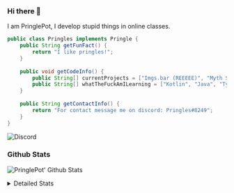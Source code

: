### Hi there 👋

I am PringlePot, I develop stupid things in online classes. 

```java
public class Pringles implements Pringle {
    public String getFunFact() {
        return "I like pringles!";
    }
    
    public void getCodeInfo() {
        public String[] currentProjects = ["Imgs.bar (REEEEE)", "Myth Sniper (Dead)"];
        public String[] whatTheFuckAmILearning = ["Kotlin", "Java", "Typescript", "NextJS"];
    }
    
    public String getContactInfo() {
        return "For contact message me on discord: Pringles#8249";
    }
}
```
![Discord](https://discord.c99.nl/widget/theme-1/226911291636318208.png)


### Github Stats
![PringlePot' Github Stats](https://github-readme-stats.vercel.app/api?username=PringlePot&show_icons=true&theme=dark)

<details>
  <summary>Detailed Stats</summary>
    
<!--START_SECTION:waka-->
![Lines of code](https://img.shields.io/badge/From%20Hello%20World%20I%27ve%20Written-96918%20lines%20of%20code-blue)

**🐱 My Github Data** 

> 🏆 525 Contributions in the Year 2021
 > 
> 📦 86.3 kB Used in Github's Storage 
 > 
> 💼 Opted to Hire
 > 
> 📜 7 Public Repositories 
 > 
> 🔑 9 Private Repositories  
 > 
**I'm an Early 🐤** 

```text
🌞 Morning    58 commits     ███░░░░░░░░░░░░░░░░░░░░░░   15.47% 
🌆 Daytime    158 commits    ██████████░░░░░░░░░░░░░░░   42.13% 
🌃 Evening    159 commits    ██████████░░░░░░░░░░░░░░░   42.4% 
🌙 Night      0 commits      ░░░░░░░░░░░░░░░░░░░░░░░░░   0.0%

```
📅 **I'm Most Productive on Monday** 

```text
Monday       89 commits     ██████░░░░░░░░░░░░░░░░░░░   23.73% 
Tuesday      31 commits     ██░░░░░░░░░░░░░░░░░░░░░░░   8.27% 
Wednesday    35 commits     ██░░░░░░░░░░░░░░░░░░░░░░░   9.33% 
Thursday     52 commits     ███░░░░░░░░░░░░░░░░░░░░░░   13.87% 
Friday       33 commits     ██░░░░░░░░░░░░░░░░░░░░░░░   8.8% 
Saturday     59 commits     ████░░░░░░░░░░░░░░░░░░░░░   15.73% 
Sunday       76 commits     █████░░░░░░░░░░░░░░░░░░░░   20.27%

```


📊 **This Week I Spent My Time On** 

```text
💬 Programming Languages: 
TypeScript               6 hrs 5 mins        ███████████████████░░░░░░   76.11% 
Java                     43 mins             ██░░░░░░░░░░░░░░░░░░░░░░░   9.01% 
YAML                     36 mins             ██░░░░░░░░░░░░░░░░░░░░░░░   7.5% 
XML                      13 mins             ░░░░░░░░░░░░░░░░░░░░░░░░░   2.74% 
Bash                     8 mins              ░░░░░░░░░░░░░░░░░░░░░░░░░   1.83%

🔥 Editors: 
VS Code                  4 hrs 44 mins       ██████████████░░░░░░░░░░░   59.21% 
IntelliJ                 3 hrs 15 mins       ██████████░░░░░░░░░░░░░░░   40.79%

```

**I Mostly Code in Java** 

```text
Java                     5 repos             ██████████░░░░░░░░░░░░░░░   41.67% 
Python                   2 repos             ████░░░░░░░░░░░░░░░░░░░░░   16.67% 
Kotlin                   1 repo              ██░░░░░░░░░░░░░░░░░░░░░░░   8.33% 
CSS                      1 repo              ██░░░░░░░░░░░░░░░░░░░░░░░   8.33% 
JavaScript               1 repo              ██░░░░░░░░░░░░░░░░░░░░░░░   8.33%

```



 Last Updated on 03/08/2021
<!--END_SECTION:waka-->
</details>
